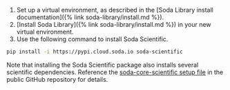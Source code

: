 1. Set up a virtual environment, as described in the [Soda Library install documentation]({% link soda-library/install.md %}).
2. [Install Soda Library]({% link soda-library/install.md %}) in your new virtual environment. 
3. Use the following command to install Soda Scientific.

```bash
pip install -i https://pypi.cloud.soda.io soda-scientific
```

Note that installing the Soda Scientific package also installs several scientific dependencies. Reference the <a href="https://github.com/sodadata/soda-core/blob/main/soda/scientific/setup.py" target="_blank">soda-core-scientific setup file</a> in the public GitHub repository for details.

